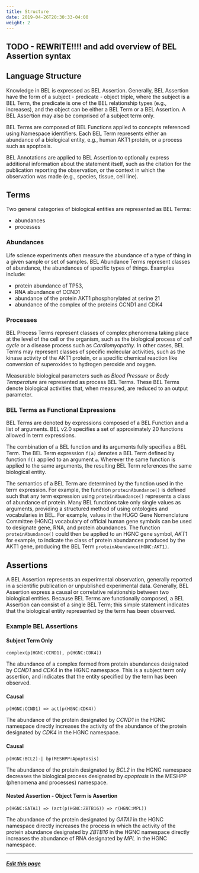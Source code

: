 ```yaml
---
title: Structure
date: 2019-04-26T20:30:33-04:00
weight: 2
---
```


## TODO - REWRITE!!!! and add overview of BEL Assertion syntax

## Language Structure

Knowledge in BEL is expressed as BEL Assertion. Generally, BEL Assertion have the form of a subject - predicate - object triple, where the subject is a BEL Term, the predicate is one of the BEL relationship types (e.g., increases), and the object can be either a BEL Term or a BEL Assertion. A BEL Assertion may also be comprised of a subject term only.

BEL Terms are composed of BEL Functions applied to concepts referenced using Namespace identifiers. Each BEL Term represents either an abundance of a biological entity, e.g., human AKT1 protein, or a process such as apoptosis.

BEL Annotations are applied to BEL Assertion to optionally express additional information about the statement itself, such as the citation for the publication reporting the observation, or the context in which the observation was made (e.g., species, tissue, cell line).

## Terms

Two general categories of biological entities are represented as BEL Terms:

* abundances
* processes


### Abundances


Life science experiments often measure the abundance of a type of thing in a given sample or set of samples. BEL Abundance Terms represent classes of abundance, the abundances of specific types of things. Examples include:

* protein abundance of TP53,
* RNA abundance of CCND1
* abundance of the protein AKT1 phosphorylated at serine 21
* abundance of the complex of the proteins CCND1 and CDK4

### Processes

BEL Process Terms represent classes of complex phenomena taking place at the level of the cell or the organism, such as the biological process of *cell cycle* or a disease process such as *Cardiomyopathy*. In other cases, BEL Terms may represent classes of specific molecular activities, such as the kinase activity of the AKT1 protein, or a specific chemical reaction like conversion of superoxides to hydrogen peroxide and oxygen.

Measurable biological parameters such as *Blood Pressure* or *Body Temperature* are represented as process BEL Terms. These BEL Terms denote biological activities that, when measured, are reduced to an output parameter.

### BEL Terms as Functional Expressions


BEL Terms are denoted by expressions composed of a BEL Function and a list of arguments. BEL v2.0 specifies a set of approximately 20 functions allowed in term expressions.

The combination of a BEL function and its arguments fully specifies a BEL Term. The BEL Term expression `f(a)` denotes a BEL Term defined by function `f()` applied to an argument `a`. Wherever the same function is applied to the same arguments, the resulting BEL Term references the same biological entity.

The semantics of a BEL Term are determined by the function used in the term expression. For example, the function `proteinAbundance()` is defined such that any term expression using `proteinAbundance()` represents a class of abundance of protein. Many BEL functions take only single values as arguments, providing a structured method of using ontologies and vocabularies in BEL. For example, values in the HUGO Gene Nomenclature Committee (HGNC) vocabulary of official human gene symbols can be used to designate gene, RNA, and protein abundances. The function `proteinAbundance()` could then be applied to an HGNC gene symbol, *AKT1* for example, to indicate the class of protein abundances produced by the AKT1 gene, producing the BEL Term `proteinAbundance(HGNC:AKT1)`.


## Assertions

A BEL Assertion represents an experimental observation, generally reported in a scientific publication or unpublished experimental data. Generally, BEL Assertion express a causal or correlative relationship between two biological entities. Because BEL Terms are functionally composed, a BEL Assertion can consist of a single BEL Term; this simple statement indicates that the biological entity represented by the term has been observed.

### Example BEL Assertions


####  Subject Term Only


    complex(p(HGNC:CCND1), p(HGNC:CDK4))

The abundance of a complex formed from protein abundances designated by *CCND1* and *CDK4* in the HGNC namespace. This is a subject term only assertion, and indicates that the entity specified by the term has been observed.

#### Causal


    p(HGNC:CCND1) => act(p(HGNC:CDK4))

The abundance of the protein designated by *CCND1* in the HGNC namespace directly increases the activity of the abundance of the protein designated by *CDK4* in the HGNC namespace.

#### Causal


    p(HGNC:BCL2)-| bp(MESHPP:Apoptosis)

The abundance of the protein designated by *BCL2* in the HGNC namespace decreases the biological process designated by *apoptosis* in the MESHPP (phenomena and processes) namespace.

#### Nested Assertion - Object Term is Assertion


    p(HGNC:GATA1) => (act(p(HGNC:ZBTB16)) => r(HGNC:MPL))

The abundance of the protein designated by *GATA1* in the HGNC namespace directly increases the process in which the activity of the protein abundance designated by *ZBTB16* in the HGNC namespace directly increases the abundance of RNA designated by *MPL* in the HGNC namespace.

---
##### [Edit this page](https://github.com/belbio/bel_lang_ws/edit/master/content/language/structure.md)

